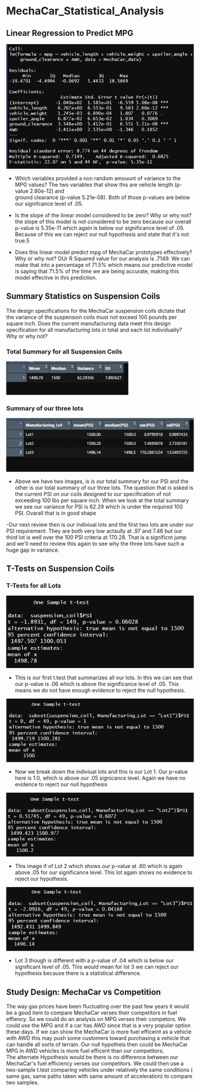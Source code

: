 # MechaCar_Statistical_Analysis

## Linear Regression to Predict MPG

![](images/Deliverable_1.png)

- Which variables provided a non random amouunt of variance to the MPG values?
The two variables that show this are vehicle length (p-value 2.60e-12) and  
ground clearance (p-value 5.21e-08).  Both of those p-values are below our
signifcance level of .05.  

- Is the slope of the linear model considered to be zero? Why or why not?
  the slope of this model is not considered to be zero because our overall
  p-value is 5.35e-11 which again is below our significance level of .05. 
  Because of this we can reject our null hypothesis and state that it's not
  true.5

- Does this linear model predict mpg of MechaCar prototypes effectively? Why or why not?
OUr R Squared value for our analysis is .7149.  We can make that into a percentage 
of 71.5% which  means our predictive model is saying that 71.5% of the time we
are being accurate, making this model effective in this prediction.   


## Summary Statistics on Suspension Coils

The design specifications for the MechaCar suspension coils dictate that the variance of the 
suspension coils must not exceed 100 pounds per square inch. Does the current manufacturing 
data meet this design specification for all manufacturing lots in total and each
lot individually? Why or why not?

### Total Summary for all Suspension Coils
![](images/total_summary.png)

### Summary of our three lots
![](images/lot_summary.png)


- Above we have two images, is is our total summary for our PSI and the other is our
  total summary of our three lots. The question that is asked is the current PSI 
  on our coils designed to our specification of not exceeding 100 lbs per square
  inch.  When we look at the total summary we see our variance  for PSI is 62.29
  which is under the required 100 PSI.  Ovarall that is in good shape
  
 -Our next review then is our indiviual lots and the first two lots are under our
 PSI requirement.  They are both very low actaully at .97 and 7.46 but our third
 lot is well over the 100 PSI criteria at 170.28.  That is a significnt jump and
 we'll need to review this again to see why the three lots have such a huge gap
 in variance. 


## T-Tests on Suspension Coils

### T-Tests for all Lots
![](images/masterpsi.png)

- This is our first t.test that summarizes all our lots.  In this we can see that
our p-value is .06 which is above the significance level of .05.  This means we do
not have enough evidence to reject the null hypothesis.  

![](images/PSIlot1.png)

- Now we break down the indiviual lots and this is our Lot 1.  Our p-value here is
1.0, which is above our .05 signicance level.  Again we have no evidence to reject
our null hypothesis

![](images/PSIlot2.png)

- This image if of Lot 2 which shows our p-value at .60 which is again above .05 for
our significance level.  This lot again shows no evidence to reject our hypothesis.

![](images/PSIlot3.png)

- Lot 3 though is different with a p-value of .04 which is below our significant level
of .05.  This would mean for lot 3 we can reject our hypothesis because there is a
statistical difference.

## Study Design: MechaCar vs Competition

The way gas prices have been fluctuating over the past few years it would be a good
item to compare MechaCar verses their competitors in fuel effiency.  So we could do 
an analysis on MPG verses their competors. We could use the MPG and if a car has 
AWD since that is a very popular option these days.  If we can show the MechaCar
is more fuel efficeint as a vehicle with AWD this may push some customers toward
purchasing a vehicle that can handle all sorts of terrain.  Our null hypotheis then
could be MechaCar MPG in AWD vehicles is more fuel efficent than our competitors.  
The alternate Hypothesis would be there is no difference between our MechaCar's
fuel efficiency verses our competitors.  We could then use a two-sample t.test
comparing vehicles under relatively the same conditions ( same gas, same paths 
taken with same amount of acceleration) to compare two samples.


